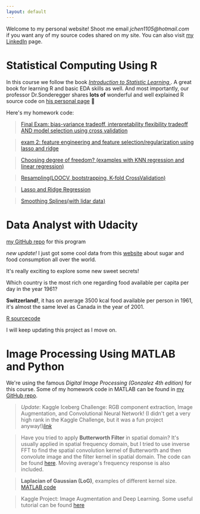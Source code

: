 ```yaml
---
layout: default
---
```


Welcome to my personal website! Shoot me email _jchen1105@hotmail.com_ if you want any of my source codes shared on my site. You can also visit [my LinkedIn](https://www.linkedin.com/in/jiaming-chen-data-analyst/) page.

# [](#header-1)Statistical Computing Using R
In this course we follow the book [_Introduction to Statistic Learning_ ](http://www-bcf.usc.edu/~gareth/ISL/). A great book for learning R and basic EDA skills as well. And most importantly, our professor Dr.Sonderegger shares **lots of** wonderful and well explained R source code on [his personal page](https://dereksonderegger.github.io/578/) 👏

Here's my homework code:

> [Final Exam: bias-variance tradeoff, interpretability flexibility tradeoff AND model selection using cross validation](Final)

> [exam 2: feature engineering and feature selection/regularization using lasso and ridge](exam2)

> [Choosing degree of freedom? (examples with KNN regression and linear regression)](HW4_JCHEN)

> [Resampling(LOOCV, bootstrapping, K-fold CrossValidation)](HW5_STA578)

> [Lasso and Ridge Regression](HW6_STA578)

> [Smoothing Splines(with lidar data)](HW7_STA578)




# [](#header-2)Data Analyst with Udacity
[my GitHub repo](https://github.com/JMistral/DataAnalyst_Udacity) for this program

_new update!_ I just got some cool data from this [website](http://www.gapminder.org/data/) about sugar and food consumption all over the world.

It's really exciting to explore some new sweet secrets!

Which country is the most rich one regarding food available per capita per day in the year 1961?

**Switzerland!**, it has on average 3500 kcal food available per person in 1961, it's almost the same level as Canada in the year of 2001.

[R sourcecode](sweetie)

I will keep updating this project as I move on.



# [](#header-3)Image Processing Using MATLAB and Python

We're using the famous _Digital Image Processing (Gonzalez 4th edition)_ for this course. Some of my homework code in MATLAB can be found in [my GitHub repo](https://github.com/JMistral/ImageProcessingEE542).

>_Update_: Kaggle Iceberg Challenge: RGB component extraction, Image Augmentation, and Convolutional Neural Network! (I didn't get a very high rank in the Kaggle Challenge, but it was a fun project anyway!)[_link_](https://github.com/JMistral/Iceberg)

> Have you tried to apply **Butterworth Filter** in spatial domain? It's usually applied in spatial frequency domain, but I tried to use inverse FFT to find the spatial convolution kernel of Butterworth and then convolute image and the filter kernel in spatial domain. The code can be found [here](https://github.com/JMistral/ImageProcessingEE542/blob/master/HW6main.m). Moving average's frequency response is also included.

>  **Laplacian of Gaussian (LoG)**, examples of different kernel size. [MATLAB code](https://github.com/JMistral/ImageProcessingEE542/blob/master/HW5main.m)


> Kaggle Project: Image Augmentation and Deep Learning. Some useful tutorial can be found [here](https://machinelearningmastery.com/image-augmentation-deep-learning-keras/)

